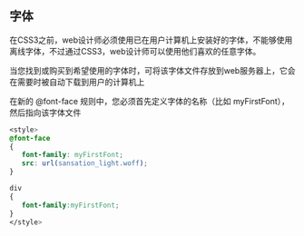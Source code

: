## 字体

在CSS3之前，web设计师必须使用已在用户计算机上安装好的字体，不能够使用离线字体，不过通过CSS3，web设计师可以使用他们喜欢的任意字体。

当您找到或购买到希望使用的字体时，可将该字体文件存放到web服务器上，它会在需要时被自动下载到用户的计算机上

在新的 @font-face 规则中，您必须首先定义字体的名称（比如 myFirstFont），然后指向该字体文件

```css
<style> 
@font-face
{
   font-family: myFirstFont;
   src: url(sansation_light.woff);
}

div
{
   font-family:myFirstFont;
}
</style>
```